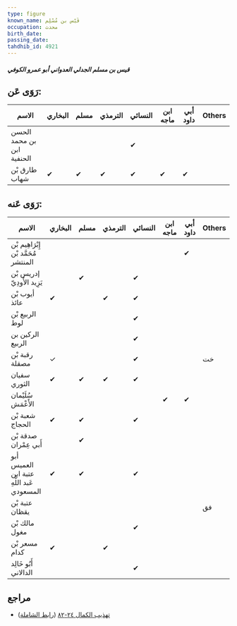 ```yaml
---
type: figure
known_name: قَيْس بن مُسْلِم
occupation: محدث
birth_date:
passing_date:
tahdhib_id: 4921
---
```

##### قيس بن مسلم الجدلي العدواني أبو عمرو الكوفي

## رَوَى عَن:
| الاسم                     | البخاري | مسلم | الترمذي | النسائي | ابن ماجه | أبي داود | Others |
| ------------------------- | ------- | ---- | ------- | ------- | -------- | -------- | ------ |
| الحسن بن محمد ابن الحنفية |         |      |         | ✔       |          |          |        |
| طارق بْن شهاب             | ✔       | ✔    | ✔       | ✔       | ✔        | ✔        |        |
## رَوَى عَنه:
| الاسم                                     | البخاري | مسلم | الترمذي | النسائي | ابن ماجه | أبي داود | Others |
| ----------------------------------------- | ------- | ---- | ------- | ------- | -------- | -------- | ------ |
| إِبْرَاهِيم بْن مُحَمَّد بْن المنتشر      |         |      |         |         |          | ✔        |        |
| إدريس بْن يَزِيد الأَودِيّ                |         | ✔    |         | ✔       |          |          |        |
| أيوب بْن عائذ                             | ✔       |      | ✔       | ✔       |          |          |        |
| الربيع بْن لوط                            |         |      |         | ✔       |          |          |        |
| الركين بن الربيع                          |         |      |         | ✔       |          |          |        |
| رقبة بْن مصقلة                            | ✓       |      |         | ✔       |          |          | خت     |
| سفيان الثوري                              | ✔       | ✔    | ✔       | ✔       |          |          |        |
| سُلَيْمان الأَعْمَش                       |         |      |         |         | ✔        | ✔        |        |
| شعبة بْن الحجاج                           | ✔       | ✔    |         | ✔       |          |          |        |
| صدقة بْن أَبي عِمْران                     |         | ✔    |         |         |          |          |        |
| أبو العميس عتبة ابن عَبد اللَّهِ المسعودي | ✔       | ✔    |         | ✔       |          |          |        |
| عتبة بْن يقظان                            |         |      |         |         |          |          | فق     |
| مالك بْن مغول                             |         |      |         | ✔       |          |          |        |
| مسعر بْن كدام                             | ✔       |      | ✔       |         |          |          |        |
| أَبُو خَالِد الدالاني                     |         |      |         | ✔       |          |          |        |
## مراجع
- [تهذيب الكمال ٢٤-٨٢](obsidian://open?vault=Tahdhib-al-Kamal&file=Figures/٤٩٢١-قيس%20بن%20مسلم%20الجدلي%20العدواني%20أبو%20عمرو%20الكوفي) ([رابط الشاملة](https://shamela.ws/book/3722/12594))